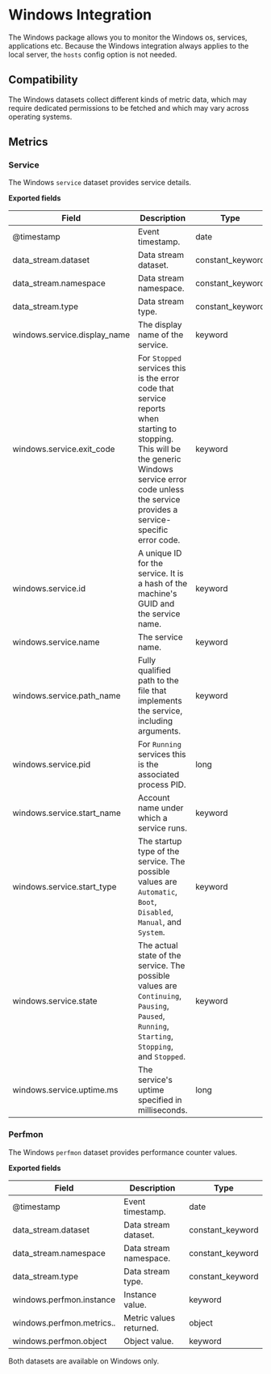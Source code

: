# Windows Integration

The Windows package allows you to monitor the Windows os, services, applications etc. Because the Windows integration
always applies to the local server, the `hosts` config option is not needed.

## Compatibility

The Windows datasets collect different kinds of metric data, which may require dedicated permissions
to be fetched and which may vary across operating systems.

## Metrics

### Service

The Windows `service` dataset provides service details.

**Exported fields**

| Field | Description | Type |
|---|---|---|
| @timestamp | Event timestamp. | date |
| data_stream.dataset | Data stream dataset. | constant_keyword |
| data_stream.namespace | Data stream namespace. | constant_keyword |
| data_stream.type | Data stream type. | constant_keyword |
| windows.service.display_name | The display name of the service. | keyword |
| windows.service.exit_code | For `Stopped` services this is the error code that service reports when starting to stopping. This will be the generic Windows service error code unless the service provides a service-specific error code. | keyword |
| windows.service.id | A unique ID for the service. It is a hash of the machine's GUID and the service name. | keyword |
| windows.service.name | The service name. | keyword |
| windows.service.path_name | Fully qualified path to the file that implements the service, including arguments. | keyword |
| windows.service.pid | For `Running` services this is the associated process PID. | long |
| windows.service.start_name | Account name under which a service runs. | keyword |
| windows.service.start_type | The startup type of the service. The possible values are `Automatic`, `Boot`, `Disabled`, `Manual`, and `System`. | keyword |
| windows.service.state | The actual state of the service. The possible values are `Continuing`, `Pausing`, `Paused`, `Running`, `Starting`, `Stopping`, and `Stopped`. | keyword |
| windows.service.uptime.ms | The service's uptime specified in milliseconds. | long |



### Perfmon

The Windows `perfmon` dataset provides performance counter values.

**Exported fields**

| Field | Description | Type |
|---|---|---|
| @timestamp | Event timestamp. | date |
| data_stream.dataset | Data stream dataset. | constant_keyword |
| data_stream.namespace | Data stream namespace. | constant_keyword |
| data_stream.type | Data stream type. | constant_keyword |
| windows.perfmon.instance | Instance value. | keyword |
| windows.perfmon.metrics.*.* | Metric values returned. | object |
| windows.perfmon.object | Object value. | keyword |



Both datasets are available on Windows only.

